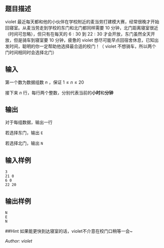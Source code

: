 ## 题目描述
violet 最近每天都和他的小伙伴在学校附近的麦当劳打建模大赛，经常很晚才开始回寝室。从麦当劳走到学校的东门和北门都同样需要 $10$ 分钟，北门距离寝室很近（时间可忽略），但只有在每天的 $6:30$ 到 $22:30$ 才会开放，东门虽然全天开放，但是骑车到寝室要 $10$ 分钟，疲惫的 violet 想尽可能早点回宿舍休息，已知出发时间，聪明的你一定帮助他选择最合适的校门！（ violet 不想骑车，所以两个门时间相同时会选择北门）
## 输入
第一个数为数据组数 $n$ ，保证 $1 \leq n \leq 20$ 

接下来 $n$ 行，每行两个整数，分别代表当前的**小时**和**分钟**

## 输出
对于每组数据，输出一行

若选择东门，输出 `E`

若选择北门，输出 `N`
## 输入样例
    3
    21 0
    6 0
    22 20
## 输出样例
    N
    E
    N
##Hint
如果能更快到达寝室的话，violet不介意在校门口稍等一会~


*Author: violet*
 